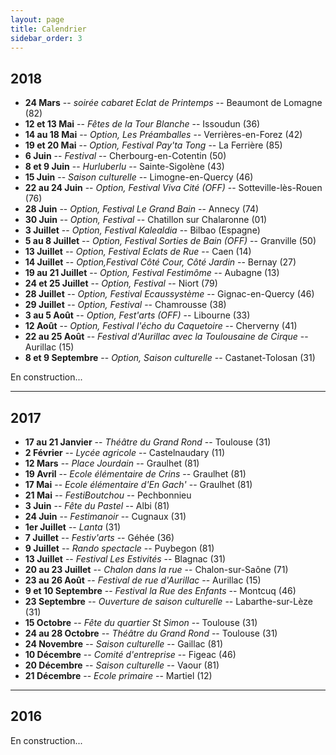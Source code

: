 ```yaml
---
layout: page
title: Calendrier
sidebar_order: 3
---
```


## 2018

- **24 Mars** -- _soirée cabaret Eclat de Printemps_ -- Beaumont de Lomagne (82)
- **12 et 13 Mai** -- _Fêtes de la Tour Blanche_ -- Issoudun (36)
- **14 au 18 Mai** -- _Option, Les Préamballes_ -- Verrières-en-Forez (42)
- **19 et 20 Mai** -- _Option, Festival Pay'ta Tong_ -- La Ferrière (85)
- **6 Juin** -- _Festival_ -- Cherbourg-en-Cotentin (50)
- **8 et 9 Juin** -- _Hurluberlu_ -- Sainte-Sigolène (43)
- **15 Juin** -- _Saison culturelle_ -- Limogne-en-Quercy (46)
- **22 au 24 Juin** -- _Option, Festival Viva Cité (OFF)_ -- Sotteville-lès-Rouen (76)
- **28 Juin** -- _Option, Festival Le Grand Bain_ -- Annecy (74)
- **30 Juin** -- _Option, Festival_ -- Chatillon sur Chalaronne (01)
- **3 Juillet** -- _Option, Festival Kalealdia_ -- Bilbao (Espagne)
- **5 au 8 Juillet** -- _Option, Festival Sorties de Bain (OFF)_ -- Granville (50)
- **13 Juillet** -- _Option, Festival Eclats de Rue_ -- Caen (14)
- **14 Juillet** -- _Option,Festival Côté Cour, Côté Jardin_ -- Bernay (27)
- **19 au 21 Juillet** -- _Option, Festival Festimôme_ -- Aubagne (13)
- **24 et 25 Juillet** -- _Option, Festival_ -- Niort (79)
- **28 Juillet** -- _Option, Festival Ecaussystème_ -- Gignac-en-Quercy (46)
- **29 Juillet** -- _Option, Festival_ -- Chamrousse (38)
- **3 au 5 Août** -- _Option, Fest'arts (OFF)_ -- Libourne (33)
- **12 Août** -- _Option, Festival l'écho du Caquetoire_ -- Cherverny (41)
- **22 au 25 Août** -- _Festival d'Aurillac avec la Toulousaine de Cirque_ -- Aurillac (15)
- **8 et 9 Septembre** -- _Option, Saison culturelle_ -- Castanet-Tolosan (31)

<p class="message">
  <i class="fa fa-exclamation-triangle" aria-hidden="true"></i><span class="ml-2">En construction...</span>
</p>

---

## 2017

- **17 au 21 Janvier** -- _Théâtre du Grand Rond_ -- Toulouse (31)
- **2 Février** -- _Lycée agricole_ -- Castelnaudary (11)
- **12 Mars** -- _Place Jourdain_ -- Graulhet (81)
- **19 Avril** -- _Ecole élémentaire de Crins_ -- Graulhet (81)
- **17 Mai** -- _Ecole élémentaire d'En Gach'_ -- Graulhet (81)
- **21 Mai** -- _FestiBoutchou_ -- Pechbonnieu
- **3 Juin** -- _Fête du Pastel_ -- Albi (81)
- **24 Juin** -- _Festimanoir_ -- Cugnaux (31)
- **1er Juillet** -- _Lanta_ (31)
- **7 Juillet** -- _Festiv'arts_ -- Géhée (36)
- **9 Juillet** -- _Rando spectacle_ -- Puybegon (81)
- **13 Juillet** -- _Festival Les Estivités_ -- Blagnac (31)
- **20 au 23 Juillet** -- _Chalon dans la rue_ -- Chalon-sur-Saône (71)
- **23 au 26 Août** -- _Festival de rue d'Aurillac_ -- Aurillac (15)
- **9 et 10 Septembre** -- _Festival la Rue des Enfants_ -- Montcuq (46)
- **23 Septembre** -- _Ouverture de saison culturelle_ -- Labarthe-sur-Lèze (31)
- **15 Octobre** -- _Fête du quartier St Simon_ -- Toulouse (31)
- **24 au 28 Octobre** -- _Théâtre du Grand Rond_ -- Toulouse (31)
- **24 Novembre** -- _Saison culturelle_ -- Gaillac (81)
- **10 Décembre** -- _Comité d'entreprise_ -- Figeac (46)
- **20 Décembre** -- _Saison culturelle_ -- Vaour (81)
- **21 Décembre** -- _Ecole primaire_ -- Martiel (12)

---

## 2016

<p class="message">
  <i class="fa fa-exclamation-triangle" aria-hidden="true"></i><span class="ml-2">En construction...</span>
</p>
